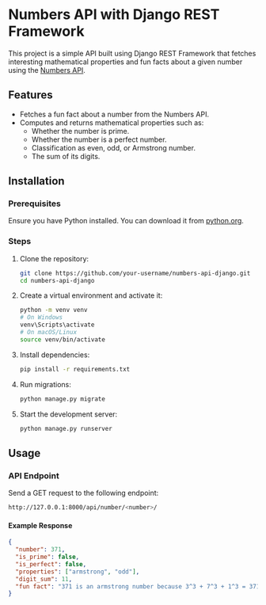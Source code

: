 # Numbers API with Django REST Framework

This project is a simple API built using Django REST Framework that fetches interesting mathematical properties and fun facts about a given number using the [Numbers API](http://numbersapi.com/).

## Features
- Fetches a fun fact about a number from the Numbers API.
- Computes and returns mathematical properties such as:
  - Whether the number is prime.
  - Whether the number is a perfect number.
  - Classification as even, odd, or Armstrong number.
  - The sum of its digits.

## Installation
### Prerequisites
Ensure you have Python installed. You can download it from [python.org](https://www.python.org/).

### Steps
1. Clone the repository:
   ```sh
   git clone https://github.com/your-username/numbers-api-django.git
   cd numbers-api-django
   ```
2. Create a virtual environment and activate it:
   ```sh
   python -m venv venv
   # On Windows
   venv\Scripts\activate
   # On macOS/Linux
   source venv/bin/activate
   ```
3. Install dependencies:
   ```sh
   pip install -r requirements.txt
   ```
4. Run migrations:
   ```sh
   python manage.py migrate
   ```
5. Start the development server:
   ```sh
   python manage.py runserver
   ```

## Usage
### API Endpoint
Send a GET request to the following endpoint:
```sh
http://127.0.0.1:8000/api/number/<number>/
```
#### Example Response
```json
{
  "number": 371,
  "is_prime": false,
  "is_perfect": false,
  "properties": ["armstrong", "odd"],
  "digit_sum": 11,
  "fun fact": "371 is an armstrong number because 3^3 + 7^3 + 1^3 = 371"
}
```


